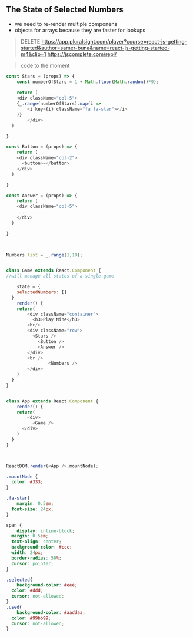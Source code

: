 ## The State of Selected Numbers

- we need to re-render multiple componens
- objects for arrays because they are faster for lookups

> DELETE
> https://app.pluralsight.com/player?course=react-js-getting-started&author=samer-buna&name=react-js-getting-started-m4&clip=1
> https://jscomplete.com/repl/

> code to the moment

```js
const Stars = (props) => {
	const numberOfStars = 1 + Math.floor(Math.random()*9);
  
	return (
  	<div className="col-5">
    {_.range(numberOfStars).map(i =>
        <i key={i} className="fa fa-star"></i>
    )}
		</div>
  )

}

const Button = (props) => {
	return (
  	<div className="col-2">
      <button>=</button>
    </div>
  )

}

const Answer = (props) => {
	return (
  	<div className="col-5">
    ...
    </div>
  )

}

 

Numbers.list = _.range(1,10);


class Game extends React.Component {
//will manage all states of a single game

	state = {
  	selectedNumbers: []
  }
	render() {
  	return(
    	<div className="container">
    	  <h3>Play Nine</h3>
        <hr/>
        <div className="row">
          <Stars />
        	<Button />
        	<Answer />
        </div>
        <br />
				<Numbers />
    	</div>
    )
  }
}


class App extends React.Component {
	render() {
  	return(
    	<div>
    	  <Game />
      </div>
    )
  }
}



ReactDOM.render(<App />,mountNode); 

``` 

```css
.mountNode {
  color: #333;
}

.fa-star{
	margin: 0.5em;
  font-size: 24px;
}

span {
	display: inline-block;
  margin: 0.5em;
  text-align: center;
  background-color: #ccc;
  width: 24px;
  border-radius: 50%;
  cursor: pointer;
}

.selected{
	background-color: #eee;
  color: #ddd;
  cursor: not-allowed;
}
.used{
	background-color: #aaddaa;
  color: #99bb99;
  cursor: not-allowed;
}

```